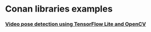 # Conan libraries examples

### [Video pose detection using TensorFlow Lite and OpenCV](tensorflow-lite/pose-estimation/)
